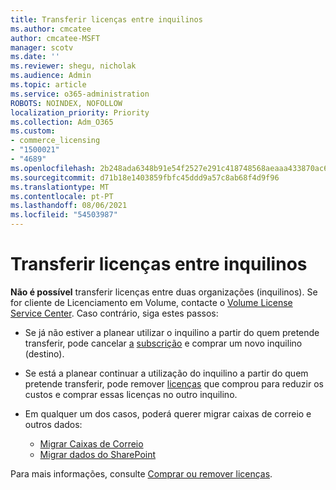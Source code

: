 ```yaml
---
title: Transferir licenças entre inquilinos
ms.author: cmcatee
author: cmcatee-MSFT
manager: scotv
ms.date: ''
ms.reviewer: shegu, nicholak
ms.audience: Admin
ms.topic: article
ms.service: o365-administration
ROBOTS: NOINDEX, NOFOLLOW
localization_priority: Priority
ms.collection: Adm_O365
ms.custom:
- commerce_licensing
- "1500021"
- "4689"
ms.openlocfilehash: 2b248ada6348b91e54f2527e291c418748568aeaaa433870ac699fe93e7c5be9
ms.sourcegitcommit: d71b18e1403859fbfc45ddd9a57c8ab68f4d9f96
ms.translationtype: MT
ms.contentlocale: pt-PT
ms.lasthandoff: 08/06/2021
ms.locfileid: "54503987"
---
```

# <a name="transfer-licenses-between-tenants"></a>Transferir licenças entre inquilinos

**Não é possível** transferir licenças entre duas organizações (inquilinos). Se for cliente de Licenciamento em Volume, contacte o [Volume License Service Center](https://support.microsoft.com/help/4471406/how-to-contact-the-microsoft-volume-licensing-service-center). Caso contrário, siga estes passos:

- Se já não estiver a planear utilizar o inquilino a partir do quem pretende transferir, pode cancelar [a](https://www.microsoft.com/microsoft-365/business/compare-all-microsoft-365-business-products?rtc=2&activetab=tab:primaryr2) [subscrição](https://admin.microsoft.com/Adminportal/Home?source=applauncher#/subscriptions) e comprar um novo inquilino (destino).
- Se está a planear continuar a utilização do inquilino a partir do quem pretende transferir, pode remover [licenças](/microsoft-365/commerce/licenses/buy-licenses#buy-or-remove-licenses-for-your-business-subscription) que comprou para reduzir os custos e comprar essas licenças no outro inquilino.
- Em qualquer um dos casos, poderá querer migrar caixas de correio e outros dados:

    - [Migrar Caixas de Correio](/Exchange/mailbox-migration/migrate-mailboxes-across-tenants)
    - [Migrar dados do SharePoint](https://aka.ms/modernSpoAdminCenter/CloudContentMigrations)

Para mais informações, consulte [Comprar ou remover licenças](/microsoft-365/commerce/licenses/buy-licenses).